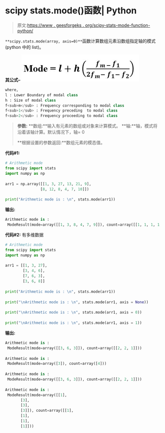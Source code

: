 # scipy stats.mode()函数| Python

> 原文:[https://www . geesforgeks . org/scipy-stats-mode-function-python/](https://www.geeksforgeeks.org/scipy-stats-mode-function-python/)

`**scipy.stats.mode(array, axis=0)**`函数计算数组元素沿数组指定轴的模式(python 中的 list)。

 **其公式–**
![](img/6813cfcf26256d2b2299d2264d9bb4e8.png)

```py
where,
l : Lower Boundary of modal class
h : Size of modal class
f<sub>m</sub> : Frequency corresponding to modal class
f<sub>1</sub> : Frequency preceding  to modal class
f<sub>2</sub> : Frequency proceeding to modal class
```

> **参数:**
> **数组:**输入有元素的数组或对象来计算模式。
> **轴:**轴，模式将沿着该轴计算。默认情况下，轴= 0
> 
> **根据设置的参数返回:**数组元素的模态值。

**代码#1:**

```py
# Arithmetic mode  
from scipy import stats
import numpy as np 

arr1 = np.array([[1, 3, 27, 13, 21, 9],
                [8, 12, 8, 4, 7, 10]]) 

print("Arithmetic mode is : \n", stats.mode(arr1)) 
```

**输出:**

```py
Arithmetic mode is : 
 ModeResult(mode=array([[1, 3, 8, 4, 7, 9]]), count=array([[1, 1, 1, 1, 1, 1]]))
```

**代码#2:** 有多维数据

```py
# Arithmetic mode 
from scipy import stats
import numpy as np 

arr1 = [[1, 3, 27], 
        [3, 4, 6], 
        [7, 6, 3], 
        [3, 6, 8]] 

print("Arithmetic mode is : \n", stats.mode(arr1)) 

print("\nArithmetic mode is : \n", stats.mode(arr1, axis = None)) 

print("\nArithmetic mode is : \n", stats.mode(arr1, axis = 0)) 

print("\nArithmetic mode is : \n", stats.mode(arr1, axis = 1)) 
```

**输出:**

```py
Arithmetic mode is : 
 ModeResult(mode=array([[3, 6, 3]]), count=array([[2, 2, 1]]))

Arithmetic mode is : 
 ModeResult(mode=array([3]), count=array([4]))

Arithmetic mode is : 
 ModeResult(mode=array([[3, 6, 3]]), count=array([[2, 2, 1]]))

Arithmetic mode is : 
 ModeResult(mode=array([[1],
       [3],
       [3],
       [3]]), count=array([[1],
       [1],
       [1],
       [1]]))
```